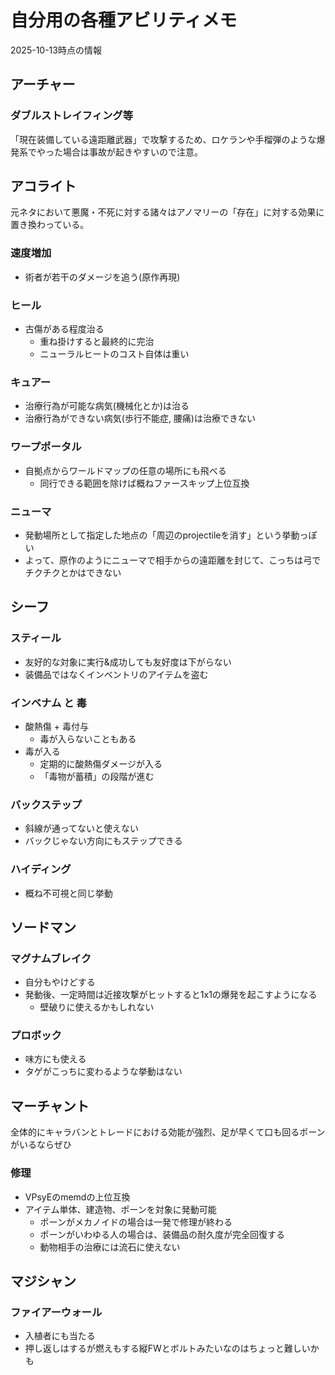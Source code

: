 # 自分用の各種アビリティメモ

2025-10-13時点の情報

## アーチャー

### ダブルストレイフィング等

「現在装備している遠距離武器」で攻撃するため、ロケランや手榴弾のような爆発系でやった場合は事故が起きやすいので注意。

## アコライト

元ネタにおいて悪魔・不死に対する諸々はアノマリーの「存在」に対する効果に置き換わっている。

### 速度増加

* 術者が若干のダメージを追う(原作再現)

### ヒール

* 古傷がある程度治る
  * 重ね掛けすると最終的に完治
  * ニューラルヒートのコスト自体は重い

### キュアー

* 治療行為が可能な病気(機械化とか)は治る
* 治療行為ができない病気(歩行不能症, 腰痛)は治療できない

### ワープポータル

* 自拠点からワールドマップの任意の場所にも飛べる
  * 同行できる範囲を除けば概ねファースキップ上位互換

### ニューマ

* 発動場所として指定した地点の「周辺のprojectileを消す」という挙動っぽい
* よって、原作のようにニューマで相手からの遠距離を封じて、こっちは弓でチクチクとかはできない

## シーフ

### スティール

* 友好的な対象に実行&成功しても友好度は下がらない
* 装備品ではなくインベントリのアイテムを盗む

### インベナム と 毒

* 酸熱傷 + 毒付与
  * 毒が入らないこともある
* 毒が入る
  * 定期的に酸熱傷ダメージが入る
  * 「毒物が蓄積」の段階が進む

### バックステップ

* 斜線が通ってないと使えない
* バックじゃない方向にもステップできる

### ハイディング

* 概ね不可視と同じ挙動

## ソードマン

### マグナムブレイク

* 自分もやけどする
* 発動後、一定時間は近接攻撃がヒットすると1x1の爆発を起こすようになる
  * 壁破りに使えるかもしれない

### プロボック

* 味方にも使える
* タゲがこっちに変わるような挙動はない

## マーチャント

全体的にキャラバンとトレードにおける効能が強烈、足が早くて口も回るポーンがいるならぜひ

### 修理

* VPsyEのmemdの上位互換
* アイテム単体、建造物、ポーンを対象に発動可能
  * ポーンがメカノイドの場合は一発で修理が終わる
  * ポーンがいわゆる人の場合は、装備品の耐久度が完全回復する
  * 動物相手の治療には流石に使えない

## マジシャン

### ファイアーウォール

* 入植者にも当たる
* 押し返しはするが燃えもする縦FWとボルトみたいなのはちょっと難しいかも
